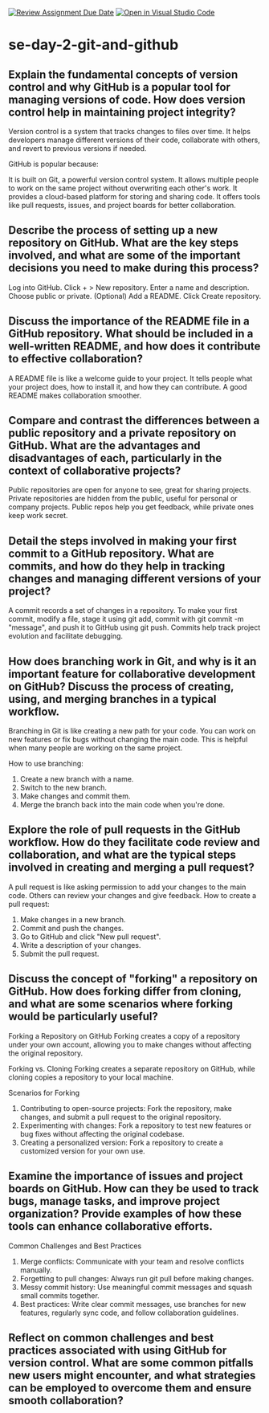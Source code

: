 [![Review Assignment Due Date](https://classroom.github.com/assets/deadline-readme-button-22041afd0340ce965d47ae6ef1cefeee28c7c493a6346c4f15d667ab976d596c.svg)](https://classroom.github.com/a/8wgCKhpZ)
[![Open in Visual Studio Code](https://classroom.github.com/assets/open-in-vscode-2e0aaae1b6195c2367325f4f02e2d04e9abb55f0b24a779b69b11b9e10269abc.svg)](https://classroom.github.com/online_ide?assignment_repo_id=18436430&assignment_repo_type=AssignmentRepo)
# se-day-2-git-and-github
## Explain the fundamental concepts of version control and why GitHub is a popular tool for managing versions of code. How does version control help in maintaining project integrity?
Version control is a system that tracks changes to files over time. It helps developers manage different versions of their code, collaborate with others, and revert to previous versions if needed.

GitHub is popular because:

It is built on Git, a powerful version control system.
It allows multiple people to work on the same project without overwriting each other's work.
It provides a cloud-based platform for storing and sharing code.
It offers tools like pull requests, issues, and project boards for better collaboration.
## Describe the process of setting up a new repository on GitHub. What are the key steps involved, and what are some of the important decisions you need to make during this process?
Log into GitHub.
Click + > New repository.
Enter a name and description.
Choose public or private.
(Optional) Add a README.
Click Create repository.
## Discuss the importance of the README file in a GitHub repository. What should be included in a well-written README, and how does it contribute to effective collaboration?
A README file is like a welcome guide to your project. It tells people what your project does, how to install it, and how they can contribute. A good README makes collaboration smoother.
## Compare and contrast the differences between a public repository and a private repository on GitHub. What are the advantages and disadvantages of each, particularly in the context of collaborative projects?
Public repositories are open for anyone to see, great for sharing projects. Private repositories are hidden from the public, useful for personal or company projects. Public repos help you get feedback, while private ones keep work secret.
## Detail the steps involved in making your first commit to a GitHub repository. What are commits, and how do they help in tracking changes and managing different versions of your project?
A commit records a set of changes in a repository. To make your first commit, modify a file, stage it using git add, commit with git commit -m "message", and push it to GitHub using git push. Commits help track project evolution and facilitate debugging.
## How does branching work in Git, and why is it an important feature for collaborative development on GitHub? Discuss the process of creating, using, and merging branches in a typical workflow.
Branching in Git is like creating a new path for your code. You can work on new features or fix bugs without changing the main code. This is helpful when many people are working on the same project.

How to use branching:
1. Create a new branch with a name.
2. Switch to the new branch.
3. Make changes and commit them.
4. Merge the branch back into the main code when you're done.
## Explore the role of pull requests in the GitHub workflow. How do they facilitate code review and collaboration, and what are the typical steps involved in creating and merging a pull request?
A pull request is like asking permission to add your changes to the main code. Others can review your changes and give feedback.
How to create a pull request:
1. Make changes in a new branch.
2. Commit and push the changes.
3. Go to GitHub and click "New pull request".
4. Write a description of your changes.
5. Submit the pull request.
## Discuss the concept of "forking" a repository on GitHub. How does forking differ from cloning, and what are some scenarios where forking would be particularly useful?
Forking a Repository on GitHub
Forking creates a copy of a repository under your own account, allowing you to make changes without affecting the original repository.

Forking vs. Cloning
Forking creates a separate repository on GitHub, while cloning copies a repository to your local machine.

Scenarios for Forking
1. Contributing to open-source projects: Fork the repository, make changes, and submit a pull request to the original repository.
2. Experimenting with changes: Fork a repository to test new features or bug fixes without affecting the original codebase.
3. Creating a personalized version: Fork a repository to create a customized version for your own use.

## Examine the importance of issues and project boards on GitHub. How can they be used to track bugs, manage tasks, and improve project organization? Provide examples of how these tools can enhance collaborative efforts.
Common Challenges and Best Practices
1. Merge conflicts: Communicate with your team and resolve conflicts manually.
2. Forgetting to pull changes: Always run git pull before making changes.
3. Messy commit history: Use meaningful commit messages and squash small commits together.
4. Best practices: Write clear commit messages, use branches for new features, regularly sync code, and follow collaboration guidelines.

## Reflect on common challenges and best practices associated with using GitHub for version control. What are some common pitfalls new users might encounter, and what strategies can be employed to overcome them and ensure smooth collaboration?
